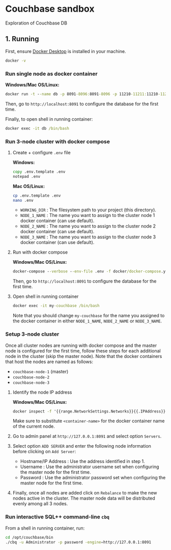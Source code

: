 # Couchbase sandbox
Exploration of Couchbase DB

## 1. Running
First, ensure [Docker Desktop](https://www.docker.com/get-docker) is installed in your machine.

```cmd
docker -v
```

### Run single node as docker container
**Windows/Mac OS/Linux:**
```cmd
docker run -t --name db -p 8091-8096:8091-8096 -p 11210-11211:11210-11211 couchbase/server:enterprise-7.2.0
```

Then, go to `http://localhost:8091` to configure the database for the first time.

Finally, to open shell in running container:
```cmd
docker exec -it db /bin/bash
```

### Run 3-node cluster with docker compose
1. Create + configure `.env` file

    **Windows:**
    ```cmd
    copy .env.template .env
    notepad .env
    ```

    **Mac OS/Linux:**
    ```bash
    cp .env.template .env
    nano .env
    ```

    * `WORKING_DIR` : The filesystem path to your project (this directory).
    * `NODE_1_NAME` : The name you want to assign to the cluster node 1 docker container (can use default).
    * `NODE_2_NAME` : The name you want to assign to the cluster node 2 docker container (can use default).
    * `NODE_3_NAME` : The name you want to assign to the cluster node 3 docker container (can use default).

2. Run with docker compose

    **Windows/Mac OS/Linux:**
    ```cmd
    docker-compose --verbose --env-file .env -f docker/docker-compose.yml up 
    ```

    Then, go to `http://localhost:8091` to configure the database for the first time.

3. Open shell in running container

    ```cmd
    docker exec -it my-couchbase /bin/bash
    ```

    Note that you should change `my-couchbase` for the name you assigned to the docker container in either `NODE_1_NAME`, `NODE_2_NAME` or `NODE_3_NAME`.

### Setup 3-node cluster
Once all cluster nodes are running with docker compose and the master node is configured for the first time, follow these steps for each additional node in the cluster (skip the master node).
Note that the docker containers that host the nodes are named as follows:
* `couchbase-node-1` (master)
* `couchbase-node-2`
* `couchbase-node-3`

1. Identify the node IP address

    **Windows/Mac OS/Linux:**
    ```cmd
    docker inspect -f '{{range.NetworkSettings.Networks}}{{.IPAddress}}{{end}}' <container name>
    ```
    Make sure to substitute `<container-name>` for the docker container name of the current node. 

2. Go to admin panel at `http://127.0.0.1:8091` and select option `Servers`.

3. Select option `ADD SERVER` and enter the following node information before clicking on `Add Server`:
    * Hostname/IP Address : Use the address identified in step 1.
    * Username : Use the administrator username set when configuring the master node for the first time.
    * Password : Use the administrator password set when configuring the master node for the first time.

4. Finally, once all nodes are added click on `Rebalance` to make the new nodes active in the cluster. The master node data will be distributed evenly among all 3 nodes.

### Run interactive SQL++ command-line `cbq` 
From a shell in running container, run:

```bash
cd /opt/couchbase/bin
./cbq -u Administrator -p password -engine=http://127.0.0.1:8091
```